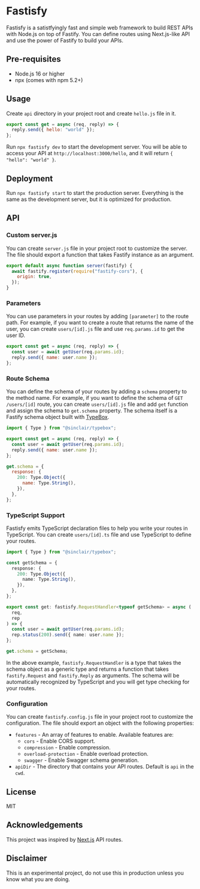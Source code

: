 # Fastisfy

Fastisfy is a satistfyingly fast and simple web framework to build REST APIs with Node.js on top of Fastify.
You can define routes using Next.js-like API and use the power of Fastify to build your APIs.

## Pre-requisites

- Node.js 16 or higher
- npx (comes with npm 5.2+)

## Usage

Create `api` directory in your project root and create `hello.js` file in it.

```js
export const get = async (req, reply) => {
  reply.send({ hello: "world" });
};
```

Run `npx fastisfy dev` to start the development server. You will be able to access your API at `http://localhost:3000/hello`, and it will return `{ "hello": "world" }`.

## Deployment

Run `npx fastisfy start` to start the production server. Everything is the same as the development server, but it is optimized for production.

## API

### Custom server.js

You can create `server.js` file in your project root to customize the server. The file should export a function that takes Fastify instance as an argument.

```js
export default async function server(fastify) {
  await fastify.register(require("fastify-cors"), {
    origin: true,
  });
}
```

### Parameters

You can use parameters in your routes by adding `[parameter]` to the route path. For example, if you want to create a route that returns the name of the user, you can create `users/[id].js` file and use `req.params.id` to get the user ID.

```js
export const get = async (req, reply) => {
  const user = await getUser(req.params.id);
  reply.send({ name: user.name });
};
```

### Route Schema

You can define the schema of your routes by adding a `schema` property to the method name. For example, if you want to define the schema of `GET /users/[id]` route, you can create `users/[id].js` file and add `get` function and assign the schema to `get.schema` property. The schema itself is a Fastify schema object built with [TypeBox](https://github.com/sinclairzx81/typebox).

```js
import { Type } from "@sinclair/typebox";

export const get = async (req, reply) => {
  const user = await getUser(req.params.id);
  reply.send({ name: user.name });
};

get.schema = {
  response: {
    200: Type.Object({
      name: Type.String(),
    }),
  },
};
```

### TypeScript Support

Fastisfy emits TypeScript declaration files to help you write your routes in TypeScript. You can create `users/[id].ts` file and use TypeScript to define your routes.

```ts
import { Type } from "@sinclair/typebox";

const getSchema = {
  response: {
    200: Type.Object({
      name: Type.String(),
    }),
  },
};

export const get: fastisfy.RequestHandler<typeof getSchema> = async (
  req,
  rep
) => {
  const user = await getUser(req.params.id);
  rep.status(200).send({ name: user.name });
};

get.schema = getSchema;
```

In the above example, `fastisfy.RequestHandler` is a type that takes the schema object as a generic type and returns a function that takes `fastify.Request` and `fastify.Reply` as arguments. The schema will be automatically recognized by TypeScript and you will get type checking for your routes.

### Configuration

You can create `fastisfy.config.js` file in your project root to customize the configuration. The file should export an object with the following properties:

- `features` - An array of features to enable. Available features are:
  - `cors` - Enable CORS support.
  - `compression` - Enable compression.
  - `overload-protection` - Enable overload protection.
  - `swagger` - Enable Swagger schema generation.
- `apiDir` - The directory that contains your API routes. Default is `api` in the `cwd`.

## License

MIT

## Acknowledgements

This project was inspired by [Next.js](https://nextjs.org/) API routes.

## Disclaimer

This is an experimental project, do not use this in production unless you know what you are doing.

